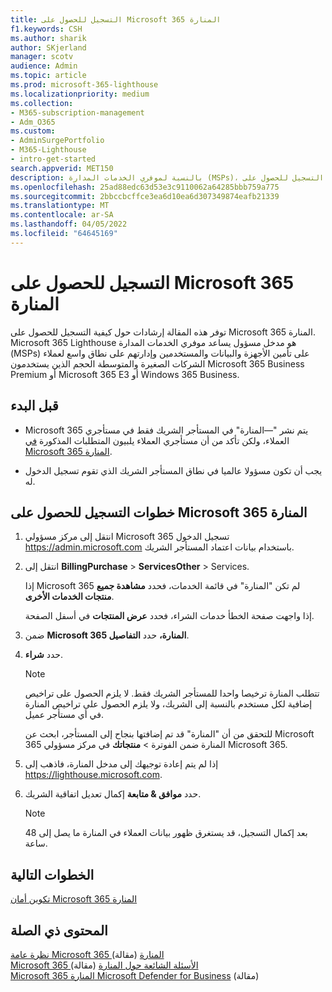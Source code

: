 ```yaml
---
title: التسجيل للحصول على Microsoft 365 المنارة
f1.keywords: CSH
ms.author: sharik
author: SKjerland
manager: scotv
audience: Admin
ms.topic: article
ms.prod: microsoft-365-lighthouse
ms.localizationpriority: medium
ms.collection:
- M365-subscription-management
- Adm_O365
ms.custom:
- AdminSurgePortfolio
- M365-Lighthouse
- intro-get-started
search.appverid: MET150
description: بالنسبة لموفري الخدمات المدارة (MSPs)، تعرف على كيفية التسجيل للحصول على Microsoft 365 المنارة.
ms.openlocfilehash: 25ad88edc63d53e3c9110062a64285bbb759a775
ms.sourcegitcommit: 2bbccbcffce3ea6d10ea6d307349874eafb21339
ms.translationtype: MT
ms.contentlocale: ar-SA
ms.lasthandoff: 04/05/2022
ms.locfileid: "64645169"
---
```

# <a name="sign-up-for-microsoft-365-lighthouse"></a>التسجيل للحصول على Microsoft 365 المنارة

توفر هذه المقالة إرشادات حول كيفية التسجيل للحصول على Microsoft 365 المنارة. Microsoft 365 Lighthouse هو مدخل مسؤول يساعد موفري الخدمات المدارة (MSPs) على تأمين الأجهزة والبيانات والمستخدمين وإدارتهم على نطاق واسع لعملاء الشركات الصغيرة والمتوسطة الحجم الذين يستخدمون Microsoft 365 Business Premium أو Microsoft 365 E3 أو Windows 365 Business. 

## <a name="before-you-begin"></a>قبل البدء

- Microsoft 365 يتم نشر "&mdash;المنارة" في المستأجر الشريك فقط في مستأجري العملاء، ولكن تأكد من أن مستأجري العملاء يلبيون المتطلبات المذكورة [في Microsoft 365 المنارة](m365-lighthouse-requirements.md).

- يجب أن تكون مسؤولا عالميا في نطاق المستأجر الشريك الذي تقوم تسجيل الدخول له.

## <a name="steps-to-sign-up-for-microsoft-365-lighthouse"></a>خطوات التسجيل للحصول على Microsoft 365 المنارة

1. انتقل إلى مركز مسؤولي Microsoft 365 تسجيل الدخول <a href="https://go.microsoft.com/fwlink/p/?linkid=2024339" target="_blank">https://admin.microsoft.com</a> باستخدام بيانات اعتماد المستأجر الشريك. 

1. انتقل إلى **BillingPurchase** >  **ServicesOther** >  Services.

    إذا Microsoft 365 لم تكن "المنارة" في قائمة الخدمات، فحدد **مشاهدة جميع منتجات الخدمات الأخرى**.

    إذا واجهت صفحة الخطأ خدمات الشراء، فحدد **عرض المنتجات** في أسفل الصفحة.

1. ضمن **Microsoft 365 المنارة،** حدد **التفاصيل**. 

1. حدد **شراء**.

    > [!NOTE]
    > تتطلب المنارة ترخيصا واحدا للمستأجر الشريك فقط. لا يلزم الحصول على تراخيص إضافية لكل مستخدم بالنسبة إلى الشريك، ولا يلزم الحصول على تراخيص المنارة في أي مستأجر عميل. 

    للتحقق من أن "المنارة" قد تم إضافتها بنجاح إلى المستأجر، ابحث عن Microsoft 365 المنارة ضمن الفوترة > **منتجاتك** في مركز مسؤولي Microsoft 365.

1. إذا لم يتم إعادة توجيهك إلى مدخل المنارة، فاذهب إلى <a href="https://go.microsoft.com/fwlink/p/?linkid=2168110" target="_blank">https://lighthouse.microsoft.com</a>.

1. حدد **موافق & متابعة** إكمال تعديل اتفاقية الشريك.

    > [!NOTE]
    > بعد إكمال التسجيل، قد يستغرق ظهور بيانات العملاء في المنارة ما يصل إلى 48 ساعة.

## <a name="next-steps"></a>الخطوات التالية

[تكوين أمان Microsoft 365 المنارة](m365-lighthouse-configure-portal-security.md) 

## <a name="related-content"></a>المحتوى ذي الصلة

[نظرة عامة Microsoft 365 المنارة](m365-lighthouse-overview.md) (مقالة)   
[Microsoft 365 الأسئلة الشائعة حول المنارة](m365-lighthouse-faq.yml) (مقالة)   
[Microsoft 365 المنارة Microsoft Defender for Business](../security/defender-business/mdb-lighthouse-integration.md) (مقالة)
